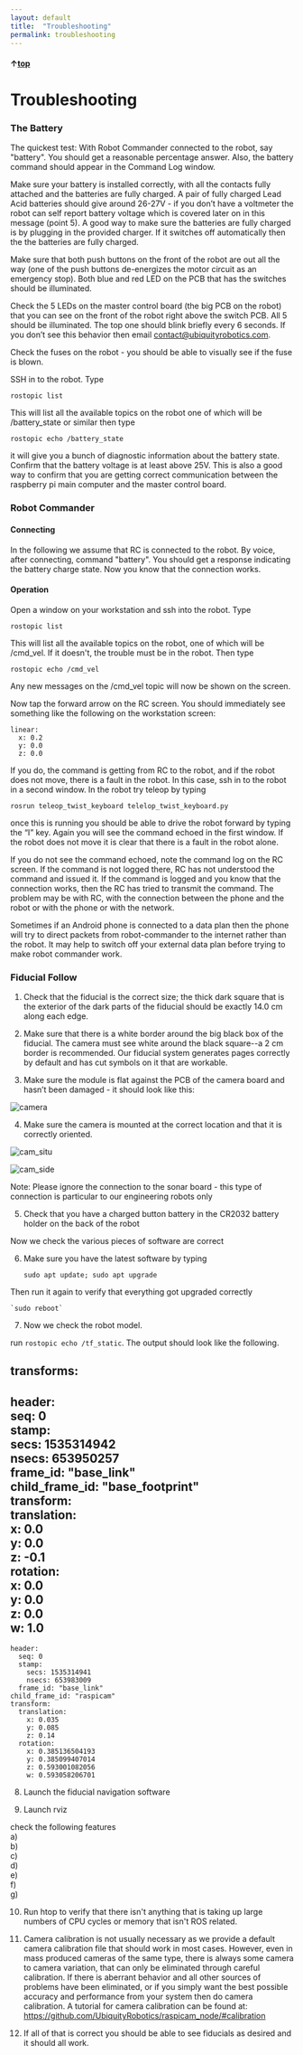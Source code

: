 ```yaml
---
layout: default
title:  "Troubleshooting"
permalink: troubleshooting
---
```


#### &uarr;[top](https://ubiquityrobotics.github.io/learn/)

# Troubleshooting
### The Battery

The quickest test: With Robot Commander connected to the robot,
say "battery".  You should get a reasonable percentage answer.  Also, the battery
command should appear in the Command Log window.

Make sure your battery is installed correctly, with all the contacts
fully attached and the batteries are fully charged.
A pair of fully charged Lead Acid batteries should give around
26-27V - if you don’t have a voltmeter the robot can self report
battery voltage which is covered later on in this message (point 5).
A good way to make sure the batteries are fully charged is by
plugging in the provided charger. If it switches off automatically
then the the batteries are fully charged.

Make sure that both push buttons on the front of the robot are out
all the way (one of the push buttons de-energizes the motor circuit
as an emergency stop). Both blue and red LED on the PCB that has the
switches should be illuminated.

Check the 5 LEDs on the master control board
(the big PCB on the robot)
that you can see on the front of the robot right above the switch
PCB. All 5 should be illuminated. The top one should
blink briefly every 6 seconds. If you don’t see this behavior then
email contact@ubiquityrobotics.com.

Check the fuses on the robot - you should be able to visually
see if the fuse is blown.

SSH in to the robot. Type

    rostopic list

This will list all the available topics on the robot one of
which will be /battery_state or similar then type

    rostopic echo /battery_state

it will give you a bunch of diagnostic information about the
battery state. Confirm that the battery voltage is at least
above 25V. This is also a good way to confirm that you are
getting correct communication between the raspberry pi main
computer and the master control board.

### Robot Commander

#### Connecting

In the following we assume that RC is connected to the robot.  By voice, after connecting, command
"battery".  You should get a response indicating the battery charge state. Now you know that the connection works.

#### Operation

Open a window on your workstation and ssh into the robot. Type

    rostopic list

This will list all the available topics on the robot, one of
which will be /cmd_vel.  If it doesn't, the trouble must be in the robot. Then type

    rostopic echo /cmd_vel

Any new messages on the /cmd_vel topic will now be shown on the screen.

Now tap the forward arrow on the RC screen.  You should immediately see
something like the following on the workstation screen:

    linear:
      x: 0.2
      y: 0.0
      z: 0.0

If you do, the command is getting from RC to the robot, and if the robot does
not move, there is a fault in the robot. In this case, ssh in to the robot in a
second window. In the robot try teleop by typing

    rosrun teleop_twist_keyboard telelop_twist_keyboard.py

once this is running you should be able to drive the robot
forward by typing the “I” key.  Again you will see the command echoed in the
first window.  If the robot does not move it is clear that there is a fault in
the robot alone.

If you do not see the command echoed, note the command log on the RC screen.
If the command is not logged there, RC has not understood the command
and issued it.  If the command is logged and you know that the connection
works, then the RC has tried to transmit the command. The problem may be with RC, with
the connection between the phone and the robot or with the phone or with the network.

Sometimes if an Android phone is connected to a data plan then the
phone will try to direct packets from robot-commander to the
internet rather than the robot. It may help to switch off
your external data plan before trying to make robot commander work.

### Fiducial Follow
1) Check that the fiducial is the correct size; the thick dark square that is the exterior of the dark parts of the fiducial should be exactly 14.0 cm along each edge.

2) Make sure that there is a white border around the big black box of the fiducial. The camera must see white around the black square--a 2 cm border is recommended. Our fiducial system generates pages correctly by default and has cut symbols on it that are workable.  

3) Make sure the module is flat against the PCB of the camera board and hasn’t been damaged - it should look like this:

![camera](../assets/raspi_camera.png)

4) Make sure the camera is mounted at the correct location and that it is correctly oriented.

![cam_situ](../assets/camera_in_magni.png)

![cam_side](../assets/camera_side_view.png)

Note: Please ignore the connection to the sonar board - this type of connection is particular to our engineering robots only

5) Check that you have a charged button battery in the CR2032 battery holder on the back of the robot

Now we check the various pieces of software are correct

6) Make sure you have the latest software by typing

    `sudo apt update; sudo apt upgrade`

Then run it again to verify that everything got upgraded correctly

    `sudo reboot`

7) Now we check the robot model.

run `rostopic echo /tf_static`. The output should look like the following.

<div>

transforms:  
  -  
  header:  
      seq: 0  
      stamp:  
        secs: 1535314942  
        nsecs: 653950257  
      frame_id: "base_link"  
    child_frame_id: "base_footprint"  
    transform:  
      translation:  
        x: 0.0  
        y: 0.0  
        z: -0.1  
      rotation:  
        x: 0.0  
        y: 0.0  
        z: 0.0  
        w: 1.0
  -
    header:  
      seq: 0  
      stamp:  
        secs: 1535314941  
        nsecs: 653983009  
      frame_id: "base_link"  
    child_frame_id: "raspicam"  
    transform:  
      translation:  
        x: 0.035  
        y: 0.085  
        z: 0.14  
      rotation:  
        x: 0.385136504193  
        y: 0.385099407014  
        z: 0.593001082056  
        w: 0.593058206701

</div>

8) Launch the fiducial navigation software

9) Launch rviz

check the following features  
a)  
b)  
c)  
d)  
e)   
f)  
g)  

10) Run htop to verify that there isn't anything that is taking up large numbers of CPU cycles or memory that isn't ROS related.

11) Camera calibration is not usually necessary as we provide a default camera calibration file that should work in most cases. However, even in mass produced cameras of the same type, there is always some camera to camera variation, that can only be eliminated through careful calibration. If there is aberrant behavior and all other sources of problems have been eliminated, or if you simply want the best possible accuracy and performance from your system then do camera calibration. A tutorial for camera calibration can be found at: https://github.com/UbiquityRobotics/raspicam_node/#calibration

12) If all of that is correct you should be able to see fiducials as desired and it should all work.
